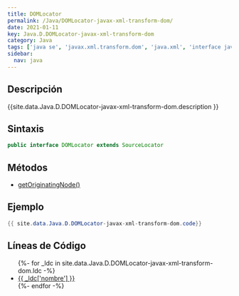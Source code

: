 ```yaml
---
title: DOMLocator
permalink: /Java/DOMLocator-javax-xml-transform-dom/
date: 2021-01-11
key: Java.D.DOMLocator-javax-xml-transform-dom
category: Java
tags: ['java se', 'javax.xml.transform.dom', 'java.xml', 'interface java', 'Java 1.4']
sidebar: 
  nav: java
---
```


## Descripción
{{site.data.Java.D.DOMLocator-javax-xml-transform-dom.description }}

## Sintaxis
~~~java
public interface DOMLocator extends SourceLocator
~~~

## Métodos
* [getOriginatingNode()](/Java/DOMLocator-javax-xml-transform-dom/getOriginatingNode/)

## Ejemplo
~~~java
{{ site.data.Java.D.DOMLocator-javax-xml-transform-dom.code}}
~~~

## Líneas de Código
<ul>
{%- for _ldc in site.data.Java.D.DOMLocator-javax-xml-transform-dom.ldc -%}
   <li>
       <a href="{{_ldc['url'] }}">{{ _ldc['nombre'] }}</a>
   </li>
{%- endfor -%}
</ul>
